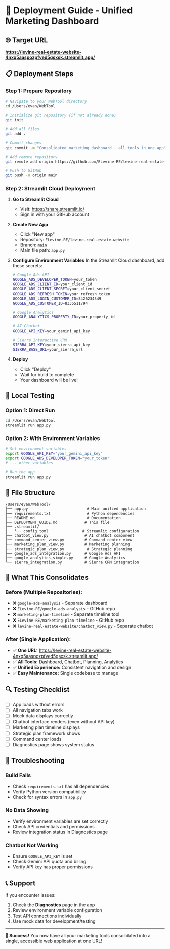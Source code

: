 # 🚀 Deployment Guide - Unified Marketing Dashboard

## 🌐 **Target URL**
**https://levine-real-estate-website-4nxq5aaspozpfyed5gsxsk.streamlit.app/**

## 📋 **Deployment Steps**

### **Step 1: Prepare Repository**
```bash
# Navigate to your WebTool directory
cd /Users/evan/WebTool

# Initialize git repository (if not already done)
git init

# Add all files
git add .

# Commit changes
git commit -m "Consolidated marketing dashboard - all tools in one app"

# Add remote repository
git remote add origin https://github.com/ELevine-RE/levine-real-estate-website.git

# Push to GitHub
git push -u origin main
```

### **Step 2: Streamlit Cloud Deployment**

1. **Go to Streamlit Cloud**
   - Visit: https://share.streamlit.io/
   - Sign in with your GitHub account

2. **Create New App**
   - Click "New app"
   - Repository: `ELevine-RE/levine-real-estate-website`
   - Branch: `main`
   - Main file path: `app.py`

3. **Configure Environment Variables**
   In the Streamlit Cloud dashboard, add these secrets:

   ```bash
   # Google Ads API
   GOOGLE_ADS_DEVELOPER_TOKEN=your_token
   GOOGLE_ADS_CLIENT_ID=your_client_id
   GOOGLE_ADS_CLIENT_SECRET=your_client_secret
   GOOGLE_ADS_REFRESH_TOKEN=your_refresh_token
   GOOGLE_ADS_LOGIN_CUSTOMER_ID=5426234549
   GOOGLE_ADS_CUSTOMER_ID=8335511794

   # Google Analytics
   GOOGLE_ANALYTICS_PROPERTY_ID=your_property_id

   # AI Chatbot
   GOOGLE_API_KEY=your_gemini_api_key

   # Sierra Interactive CRM
   SIERRA_API_KEY=your_sierra_api_key
   SIERRA_BASE_URL=your_sierra_url
   ```

4. **Deploy**
   - Click "Deploy"
   - Wait for build to complete
   - Your dashboard will be live!

## 🔧 **Local Testing**

### **Option 1: Direct Run**
```bash
cd /Users/evan/WebTool
streamlit run app.py
```

### **Option 2: With Environment Variables**
```bash
# Set environment variables
export GOOGLE_API_KEY="your_gemini_api_key"
export GOOGLE_ADS_DEVELOPER_TOKEN="your_token"
# ... other variables

# Run the app
streamlit run app.py
```

## 📁 **File Structure**

```
/Users/evan/WebTool/
├── app.py                          # Main unified application
├── requirements.txt                # Python dependencies
├── README.md                       # Documentation
├── DEPLOYMENT_GUIDE.md            # This file
├── .streamlit/
│   └── config.toml               # Streamlit configuration
├── chatbot_view.py                # AI chatbot component
├── command_center_view.py         # Command center view
├── marketing_plan_view.py         # Marketing planning
├── strategic_plan_view.py          # Strategic planning
├── google_ads_integration.py      # Google Ads API
├── google_analytics_simple.py     # Google Analytics
└── sierra_integration.py          # Sierra CRM integration
```

## 🎯 **What This Consolidates**

### **Before (Multiple Repositories):**
- ❌ `google-ads-analysis` - Separate dashboard
- ❌ `ELevine-RE/google-ads-analysis` - GitHub repo
- ❌ `marketing-plan-timeline` - Separate timeline tool
- ❌ `ELevine-RE/marketing-plan-timeline` - GitHub repo
- ❌ `levine-real-estate-website/chatbot_view.py` - Separate chatbot

### **After (Single Application):**
- ✅ **One URL:** https://levine-real-estate-website-4nxq5aaspozpfyed5gsxsk.streamlit.app/
- ✅ **All Tools:** Dashboard, Chatbot, Planning, Analytics
- ✅ **Unified Experience:** Consistent navigation and design
- ✅ **Easy Maintenance:** Single codebase to manage

## 🔍 **Testing Checklist**

- [ ] App loads without errors
- [ ] All navigation tabs work
- [ ] Mock data displays correctly
- [ ] Chatbot interface renders (even without API key)
- [ ] Marketing plan timeline displays
- [ ] Strategic plan framework shows
- [ ] Command center loads
- [ ] Diagnostics page shows system status

## 🚨 **Troubleshooting**

### **Build Fails**
- Check `requirements.txt` has all dependencies
- Verify Python version compatibility
- Check for syntax errors in `app.py`

### **No Data Showing**
- Verify environment variables are set correctly
- Check API credentials and permissions
- Review integration status in Diagnostics page

### **Chatbot Not Working**
- Ensure `GOOGLE_API_KEY` is set
- Check Gemini API quota and billing
- Verify API key has proper permissions

## 📞 **Support**

If you encounter issues:
1. Check the **Diagnostics** page in the app
2. Review environment variable configuration
3. Test API connections individually
4. Use mock data for development/testing

---

**🎉 Success!** You now have all your marketing tools consolidated into a single, accessible web application at one URL!
